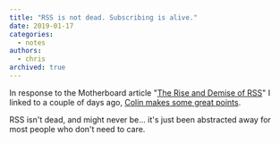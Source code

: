 ```yaml
---
title: "RSS is not dead. Subscribing is alive."
date: 2019-01-17
categories:
  - notes
authors:
  - chris
archived: true
---
```


In response to the Motherboard article "[The Rise and Demise of RSS](https://motherboard.vice.com/en_us/article/a3mm4z/the-rise-and-demise-of-rss)" I linked to a couple of days ago, [Colin makes some great points](https://cdevroe.com/2019/01/16/rss-subscribing).

RSS isn't dead, and might never be… it's just been abstracted away for most people who don't need to care.

